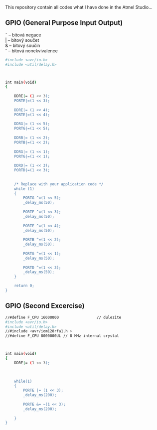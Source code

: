 This repository contain all codes what I have done in the Atmel Studio...

## GPIO (General Purpose Input Output)

˜ – bitová negace<br/>
| – bitový součet<br/>
& – bitový součin<br/>
ˆ – bitová nonekvivalence<br/>


```sh
#include <avr/io.h>
#include <util/delay.h>



int main(void)
{
		
	DDRE|= (1 << 3);
	PORTE|=(1 << 3);
	
	DDRE|= (1 << 4);
	PORTE|=(1 << 4);
	
	DDRG|= (1 << 5);
	PORTG|=(1 << 5);
	
	DDRB|= (1 << 2);
	PORTB|=(1 << 2);
	
	DDRG|= (1 << 1);
	PORTG|=(1 << 1);
	
	DDRD|= (1 << 3);
	PORTD|=(1 << 3);
	
		
	/* Replace with your application code */
	while (1)
	{
		PORTG ^=(1 << 5);
		_delay_ms(50);
		
		PORTE ^=(1 << 3);
		_delay_ms(50);
		
		PORTE ^=(1 << 4);
		_delay_ms(50);
		
		PORTB ^=(1 << 2);
		_delay_ms(50);
		
		PORTG ^=(1 << 1);
		_delay_ms(50);
		
		PORTD ^=(1 << 3);
		_delay_ms(50);
	}

	return 0;
}

```

## GPIO (Second Excercise)

```sh
//#define F_CPU 16000000                 // dulezite
#include <avr/io.h>
#include <util/delay.h>
//#include <avr/iom128rfa1.h >
//#define F_CPU 8000000UL // 8 MHz internal crystal



int main(void)
{
	DDRE|= (1 << 3);
	

	
	while(1)
	{
		PORTE |= (1 << 3);
		_delay_ms(200);
		
		PORTE &= ~(1 << 3);
		_delay_ms(200);		
		
	}
}

```

